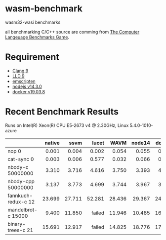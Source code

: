 # wasm-benchmark

wasm32-wasi benchmarks

all benchmarking C/C++ source are comming from [The Computer Langeuage Benchmarks Game](https://benchmarksgame-team.pages.debian.net/benchmarksgame/index.html).

# Requirement

* [Clang 9](https://clang.llvm.org/)
* [LLD 9](https://lld.llvm.org/)
* [emscripten](https://github.com/emscripten-core/emsdk)
* [nodejs v14.3.0](https://nodejs.org/en/)
* [docker v19.03.8](https://www.docker.com/)

# Recent Benchmark Results

Runs on Intel(R) Xeon(R) CPU E5-2673 v4 @ 2.30GHz, Linux 5.4.0-1010-azure

|                     | native |  ssvm  |  lucet |  WAVM  | node14 | docker |
| ------------------- | -----: | -----: | -----: | -----: | -----: | -----: |
| nop 0               |  0.001 |  0.004 |  0.002 |  0.054 |  0.055 |  0.818 |
| cat-sync 0          |  0.003 |  0.006 |  0.577 |  0.032 |  0.066 |  0.826 |
| nbody-c 50000000    |  3.310 |  3.716 |  4.616 |  3.750 |  3.393 |  4.110 |
| nbody-cpp 50000000  |  3.137 |  3.773 |  4.699 |  3.744 |  3.967 |  3.946 |
| fannkuch-redux-c 12 | 23.699 | 27.711 | 52.281 | 28.436 | 29.367 | 24.506 |
| mandelbrot-c 15000  |  9.400 | 11.850 | failed | 11.946 | 10.485 | 16.110 |
| binary-trees-c 21   | 15.691 | 12.917 | failed | 14.825 | 18.776 | 17.148 |
